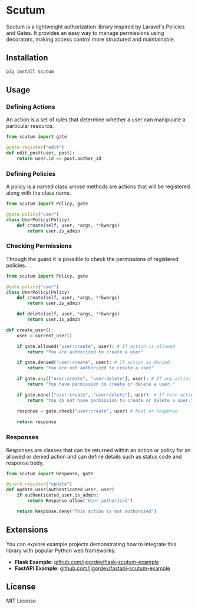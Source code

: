 # Scutum

Scutum is a lightweight authorization library inspired by Laravel's Policies and Gates. It provides an easy way to manage permissions using decorators, making access control more structured and maintainable.

## Installation

```sh
pip install scutum
```

## Usage

### Defining Actions

An action is a set of rules that determine whether a user can manipulate a particular resource.

```python
from scutum import gate

@gate.register("edit")
def edit_post(user, post):
    return user.id == post.author_id
```

### Defining Policies

A policy is a named class whose methods are actions that will be registered along with the class name.

```python
from scutum import Policy, gate

@gate.policy("user")
class UserPolicy(Policy)
    def create(self, user, *args, **kwargs)
        return user.is_admin
```

### Checking Permissions

Through the guard it is possible to check the permissions of registered policies.

```python
from scutum import Policy, gate

@gate.policy("user")
class UserPolicy(Policy)
    def create(self, user, *args, **kwargs)
        return user.is_admin

    def delete(self, user, *args, **kwargs)
        return user.is_admin

def create_user():
    user = current_user()

    if gate.allowed("user:create", user): # If action is allowed
        return "You are authorized to create a user"

    if gate.denied("user:create", user): # If action is denied
        return "You are not authorized to create a user"

    if gate.any(["user:create", "user:delete"], user): # If any action
        return "You have permission to create or delete a user."

    if gate.none(["user:create", "user:delete"], user): # If none action
        return "You do not have permission to create or delete a user."

    response = gate.check("user:create", user) # bool or Response
    
    return response
```

### Responses

Responses are classes that can be returned within an action or policy for an allowed or denied action and can define details such as status code and response body.

```python
from scutum import Response, gate

@guard.register("update")
def update_user(authenticated_user, user)
    if authenticated_user.is_admin:
        return Response.allow("User authorized")

    return Response.deny("This action is not authorized")
```

## Extensions

You can explore example projects demonstrating how to integrate this library with popular Python web frameworks:

* **Flask Example**: [github.com/jigordev/flask-scutum-example](https://github.com/jigordev/flask-scutum-example)
* **FastAPI Example**: [github.com/jigordev/fastapi-scutum-example](https://github.com/jigordev/fastapi-scutum-example)

## License

MIT License
